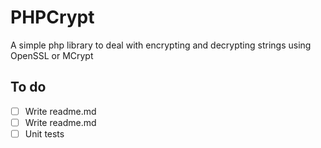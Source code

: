 # PHPCrypt
A simple php library to deal with encrypting and decrypting strings using OpenSSL or MCrypt


## To do

- [ ] Write readme.md 
- [ ] Write readme.md 
- [ ] Unit tests
